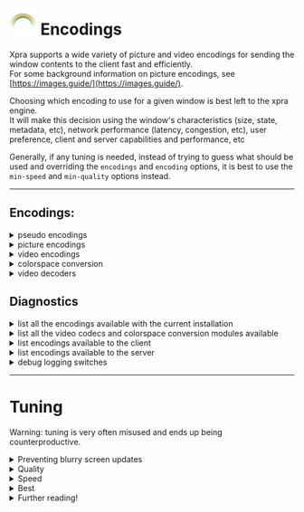 # ![Encoding](../images/icons/encoding.png) Encodings

Xpra supports a wide variety of picture and video encodings for sending the window contents to the client fast and efficiently.\
For some background information on picture encodings, see [https://images.guide/](https://images.guide/).

Choosing which encoding to use for a given window is best left to the xpra engine.\
It will make this decision using the window's characteristics (size, state, metadata, etc), network performance (latency, congestion, etc), user preference, client and server capabilities and performance, etc

Generally, if any tuning is needed, instead of trying to guess what should be used and overriding the `encodings` and `encoding` options, it is best to use the `min-speed` and `min-quality` options instead.


***


## Encodings:
<details>
  <summary>pseudo encodings</summary>

The following pseudo encodings just control which actual encodings can be selected by the engine:
* `auto` which is the default, allows all options
* `grayscale` does the same, but without sending colours - which saves some bandwidth (this saving is not always significant)
* `scroll` will try harder to send the screen updates using a list of motion vectors, if possible

You can select the pseudo-encoding using the `--encoding=ENC` switch.
</details>
<details>
  <summary>picture encodings</summary>

|Codename|[Bit Depths](../Features/Image-Depth.md)|Characteristics|Details|
|--------|--------------------------|---------------|-------|
|`mmap`|all|fastest|only available with local connections, selected automatically|
|`rgb`|all|very fast|raw RGB pixels, potentially compressed with a stream compressor (ie: `lz4`)|
|`webp`|24 / 32|good|fast, supports transparency, lossy and lossless modes|
|`jpeg`|24|fast|easy to support|
|`png`|24 / 32|slow|easy to support|
|`png/P`|8|slow|only useful for 8-bit [desktop mode](./Start-Desktop.md)|
|`png/L`|8|slow|greyscale|
</details>
<details>
  <summary>video encodings</summary>

Using a video stream is often the most efficient way of sending large amounts of screen updates without consuming too much bandwidth.
The xpra engine should automatically detect when it makes sense to switch to a video codec.

|Codename|[Bit Depths](../Features/Image-Depth.md)|Characteristics
|--------|--------------------------|---------------|
|`vp8`|24|fast but less efficient|
|`vp9`|24 / 30|more efficient but somewhat slower|
|`h264`|24 / 30|licensing issues|
|`hevc`|24 / 30|licensing issues - usually slower|

Which ones of these video encodings are available depends on the video encoders enabled:


### Video Encoders
Xpra ships the following encoder modules:
|Codename|Encodings supported|Notes|
|--------|-------------------|-----|
|`vpx`|`vp8`, `vp9`|
|`x264`|`h264`|fast|
|`x265`|`hevc`|slower|
|[`nvenc`](./NVENC.md)|`h264`, `hevc`|fastest (requires hardware)|
|`ffmpeg`|all|capabilities vary|

Which encodings are actually supported by each encoder may vary, depending on the version used, the build options, hardware capabilities, etc.

You can choose which video encoders are loaded at runtime using the `video-encoders` option.

Some of these video encoders may require a colorspace conversion step:
</details>
<details>
  <summary>colorspace conversion</summary>

These modules are used for:
* converting the pixel data received by the xpra server into a pixel format that can be consumed by the video encoders
* converting the pixel data from the video decoders into a pixel format that can be used to paint the client's window (different windows may have different capabilities)
* up / down scaling the pixel data when needed
 
|Codename |Colorspaces supported|Notes|
|---------|---------------------|-----|
|`cython` |`r210`, `BGR48`, `GBRP10`, `YUV444P10`|slow but useful for some high bit depth modes|
|`swscale`|`RGB24`, `BGR24`, `0RGB`, `BGR0`, `ARGB`, `BGRA`, `ABGR`, `YUV420P`, `YUV422P`, `YUV444P`, `GBRP`, `NV12`|fast|
|`libyuv` |`BGRX`, `YUV420P`, `NV12`|fastest|

You can choose which colorspace conversion modules are loaded at runtime using the `csc-modules` option.
</details>
<details>
  <summary>video decoders</summary>

Xpra ships the following decoder modules:
|Codename|Encodings supported|
|--------|-------------------|
|`avcodec2`|all|
|`vpx`|`vp8`, `vp9`|

You can choose which video decoders are loaded at runtime using the `video-decoders` option.
</details>

## Diagnostics
<details>
  <summary>list all the encodings available with the current installation</summary>

```shell
xpra encoding
```
(on MS Windows and MacOS, you can also use the `Encodings_info` wrapper)
</details>
<details>
  <summary>list all the video codecs and colorspace conversion modules available</summary>

```shell
xpra video
```
</details>
<details>
  <summary>list encodings available to the client</summary>

```shell
xpra attach --encoding=help
```
</details>
<details>
  <summary>list encodings available to the server</summary>

```shell
xpra start --encoding=help
```
</details>
<details>
  <summary>debug logging switches</summary>

```shell
xpra start -d damage,compress,encoding
```
</details>


***


# Tuning
Warning: tuning is very often misused and ends up being counterproductive.
<details>
  <summary>Preventing blurry screen updates</summary>

Rather than selecting a lossless picture encoding, which may use far too much bandwidth and cause performance issues:
* make sure that the applications are correctly detected: either using the application's command [content-type](../../fs/share/xpra/content-type) and [content-categories](../../fs/share/xpra/content-categories/10_default.conf) mapping
* raise the `min-quality` and / or lower the `min-speed`
* maybe lower the `auto-refresh` delay - just be aware that the lossless auto-refresh can be costly (as all lossless frames are)
</details>
<details>
  <summary>Quality</summary>

Acceptable values range from 1 (lowest) to 100 (lossless). \
Rather than tuning the `quality` option, it is almost always preferable to set the `min-quality` instead. \
Using lower values saves bandwidth and CPU, but the screen updates may become more blurry.
</details>
<details>
  <summary>Speed</summary>

Acceptable values range from 1 (lowest) to 100 (lossless). \
Rather than tuning the `speed` option, it is almost always preferable to set the `min-speed` instead. \
Using lower values costs more CPU, which reduces bandwidth consumption but may also lower the framerate.
</details>
<details>
  <summary>Best</summary>

The best possible setup is to use [NVENC](./NVENC.md) or another hardware encoder supported by `libva`: hardware encoders compress very well and do so incredibly fast.
</details>
<details>
  <summary>Further reading!</summary>

* [x264 tradeoffs](http://alax.info/blog/1394)
* [fps vs noise](http://blog.malayter.com/2010/12/presets-versus-quality-in-x264-encoding.html)
* [fps vs size](http://blogs.motokado.com/yoshi/2011/06/25/comparison-of-x264-presets/)
* [Falsehoods programmers believe about video](https://haasn.xyz/posts/2016-12-25-falsehoods-programmers-believe-about-%5Bvideo-stuff%5D.html)

When comparing performance, make sure that you use the right metrics... \
The number of updates per second (aka `fps`) is not always a good one: if there are many small regions, this can be a good or a bad thing.
</details>
